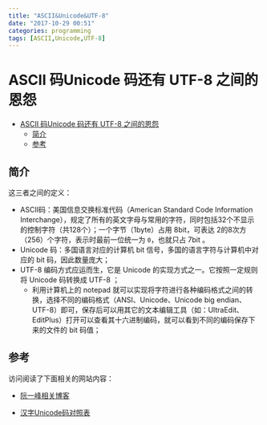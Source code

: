 ```yaml
---
title: "ASCII&Unicode&UTF-8"
date: "2017-10-29 00:51"
categories: programming
tags: [ASCII,Unicode,UTF-8]
---
```


# ASCII 码Unicode 码还有 UTF-8 之间的恩怨

<!-- TOC depthFrom:1 depthTo:6 withLinks:1 updateOnSave:1 orderedList:0 -->

- [ASCII 码Unicode 码还有 UTF-8 之间的恩怨](#ascii-码unicode-码还有-utf-8-之间的恩怨)
	- [简介](#简介)
	- [参考](#参考)

<!-- /TOC -->

<!--more-->

## 简介

这三者之间的定义：
- ASCII码：美国信息交换标准代码（American Standard Code Information Interchange），规定了所有的英文字母与常用的字符，同时包括32个不显示的控制字符（共128个）；一个字节（1byte）占用 8bit，可表达 2的8次方（256）个字符，表示时最前一位统一为 `0`，也就只占 7bit 。
- Unicode 码：多国语言对应的计算机 bit 信号，多国的语言字符与计算机中对应的 bit 码，因此数量庞大；
- UTF-8 编码方式应运而生，它是 Unicode 的实现方式之一。它按照一定规则将 Unicode 码转换成 UTF-8 ；
  - 利用计算机上的 notepad 就可以实现将字符进行各种编码格式之间的转换，选择不同的编码格式（ANSI、Unicode、Unicode big endian、UTF-8）即可，保存后可以用其它的文本编辑工具（如：UltraEdit、EditPlus）打开可以查看其十六进制编码，就可以看到不同的编码保存下来的文件的 bit 码值；

## 参考

访问阅读了下面相关的网站内容：
- [阮一峰相关博客][e7b776ef]
- [汉字Unicode码对照表][dd586ae8]

  [e7b776ef]: http://www.ruanyifeng.com/blog/2007/10/ascii_unicode_and_utf-8.html "关于 ASCII码、Unicde 码、UTF-8之间的关系"
  [dd586ae8]: http://www.chi2ko.com/tool/CJK.htm "查找汉字等东亚文字的Unicode表"
